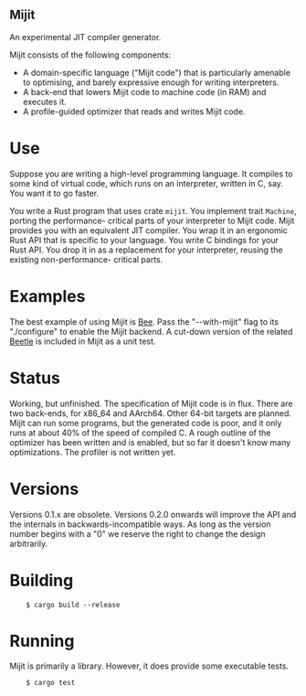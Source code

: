## Mijit

An experimental JIT compiler generator.

Mijit consists of the following components:

- A domain-specific language ("Mijit code") that is
  particularly amenable to optimising, and barely
  expressive enough for writing interpreters.
- A back-end that lowers Mijit code to machine code
  (in RAM) and executes it.
- A profile-guided optimizer that reads and writes
  Mijit code.

# Use

Suppose you are writing a high-level programming
language. It compiles to some kind of virtual code,
which runs on an interpreter, written in C, say. You
want it to go faster.

You write a Rust program that uses crate `mijit`. You
implement trait `Machine`, porting the performance-
critical parts of your interpreter to Mijit code.
Mijit provides you with an equivalent JIT compiler.
You wrap it in an ergonomic Rust API that is specific
to your language. You write C bindings for your Rust
API. You drop it in as a replacement for your
interpreter, reusing the existing non-performance-
critical parts.

# Examples

The best example of using Mijit is [Bee]. Pass the
"--with-mijit" flag to its "./configure" to enable the
Mijit backend. A cut-down version of the related [Beetle]
is included in Mijit as a unit test.

[Bee]: https://github.com/rrthomas/bee
[Beetle]: https://github.com/rrthomas/beetle

# Status

Working, but unfinished. The specification of Mijit code
is in flux. There are two back-ends, for x86_64 and
AArch64. Other 64-bit targets are planned. Mijit can run
some programs, but the generated code is poor, and it
only runs at about 40% of the speed of compiled C. A
rough outline of the optimizer has been written and is
enabled, but so far it doesn't know many optimizations.
The profiler is not written yet.

# Versions

Versions 0.1.x are obsolete. Versions 0.2.0 onwards will improve
the API and the internals in backwards-incompatible
ways. As long as the version number begins with a "0" we
reserve the right to change the design arbitrarily.

# Building

```
    $ cargo build --release
```

# Running

Mijit is primarily a library. However, it does provide
some executable tests.

```
    $ cargo test
```
